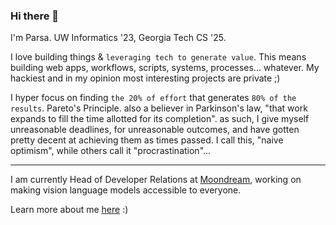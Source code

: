 ### Hi there 👋

<!--
**parsakhaz/parsakhaz** is a ✨ _special_ ✨ repository because its `README.md` (this file) appears on your GitHub profile.

Here are some ideas to get you started:

- 🔭 I'm currently working on ...
- 🌱 I'm currently learning ...
- 👯 I'm looking to collaborate on ...
- 🤔 I'm looking for help with ...
- 💬 Ask me about ...
- 📫 How to reach me: ...
- 😄 Pronouns: ...
- ⚡ Fun fact: ...
-->

<!-- ![Parsa's GitHub stats](https://github-readme-stats-git-masterrstaa-rickstaa.vercel.app/api?username=parsakhaz&show_icons=true&bg_color=23339631&count_private=true&include_all_commits=true&hide=stars,issues&hide_border=true) -->

I'm Parsa. UW Informatics '23, Georgia Tech CS '25.

I love building things & `leveraging tech to generate value`. This means building web apps, workflows, scripts, systems, processes... whatever. My hackiest and in my opinion most interesting projects are private ;)

I hyper focus on finding `the 20% of effort` that generates `80% of the results`. Pareto's Principle. also a believer in Parkinson's law, "that work expands to fill the time allotted for its completion". as such, I give myself unreasonable deadlines, for unreasonable outcomes, and have gotten pretty decent at achieving them as times passed. I call this, "naive optimism", while others call it "procrastination"...

---

I am currently Head of Developer Relations at [Moondream](https://github.com/vikhyat/moondream), working on making vision language models accessible to everyone.

Learn more about me [here](https://kparsa.com/) :)
